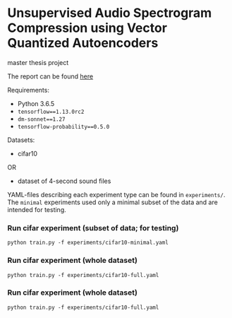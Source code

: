 Unsupervised Audio Spectrogram Compression using Vector Quantized Autoencoders
=================================================

master thesis project

The report can be found [here](http://kth.diva-portal.org/smash/record.jsf?pid=diva2%3A1376201&dswid=4801)

Requirements:
- Python 3.6.5
- `tensorflow==1.13.0rc2`
- `dm-sonnet==1.27`
- `tensorflow-probability==0.5.0`

Datasets:
- cifar10

OR

- dataset of 4-second sound files

YAML-files describing each experiment type can be found in `experiments/`. The `minimal` experiments used only a minimal subset of the data and are intended for testing. 

### Run cifar experiment (subset of data; for testing)
`python train.py -f experiments/cifar10-minimal.yaml`

### Run cifar experiment (whole dataset)
`python train.py -f experiments/cifar10-full.yaml`

### Run cifar experiment (whole dataset)
`python train.py -f experiments/cifar10-full.yaml`